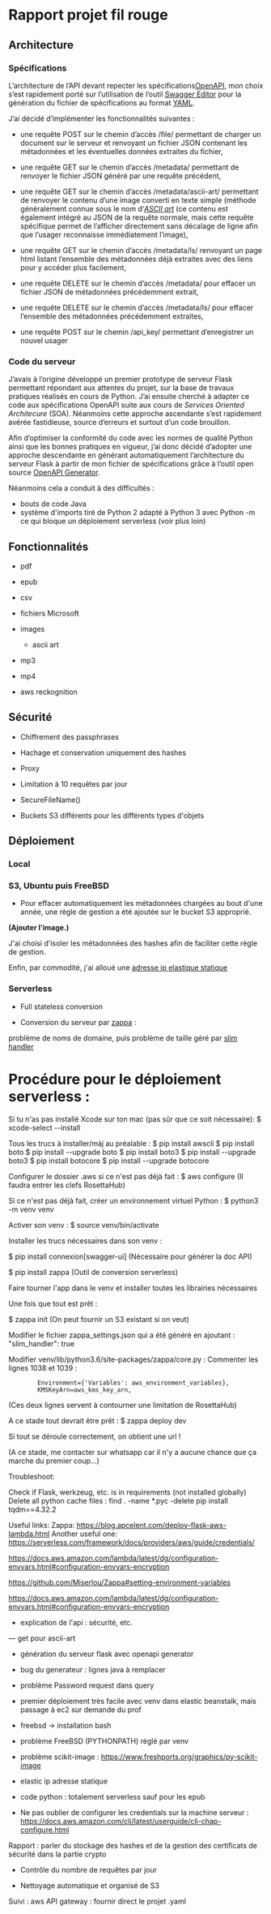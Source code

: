 # Rapport projet fil rouge

## Architecture

### Spécifications
L’architecture de l’API devant repecter les spécifications[OpenAPI](https://github.com/OAI/OpenAPI-Specification), mon choix s’est rapidement porté sur l’utilisation de l’outil [Swagger Editor](https://editor.swagger.io/) pour la génération du fichier de spécifications au format [YAML](https://yaml.org/).

J’ai décidé d’implémenter les fonctionnalités suivantes :

- une requête POST sur le chemin d’accès /file/ permettant de charger un document sur le serveur et renvoyant un fichier JSON  contenant les métadonnées et les éventuelles données extraites du fichier,

- une requête GET sur le chemin d’accès /metadata/ permettant de renvoyer le fichier JSON généré par une requête précédent,

- une requête GET sur le chemin d’accès /metadata/ascii-art/ permettant de renvoyer le contenu d’une image converti en texte simple (méthode généralement connue sous le nom d’[*ASCII art*](https://en.wikipedia.org/wiki/ASCII_art) (ce contenu est également intégré au JSON de la requête normale, mais cette requête spécifique permet de l’afficher directement sans décalage de ligne afin que l’usager reconnaisse immédiatement l’image),

- une requête GET sur le chemin d’accès /metadata/ls/ renvoyant un page html listant l’ensemble des métadonnées déjà extraites avec des liens pour y accéder plus facilement,

- une requête DELETE sur le chemin d’accès /metadata/ pour effacer un fichier JSON de métadonnées précédemment extrait,

- une requête DELETE sur le chemin d’accès /metadata/ls/ pour effacer l’ensemble des métadonnées précédemment extraites,

- une requête POST sur le chemin /api_key/ permettant d’enregistrer un nouvel usager 



### Code du serveur
J’avais à l’origine développé un premier prototype de serveur Flask permettant répondant aux attentes du projet, sur la base de travaux pratiques réalisés en cours de Python. J’ai ensuite cherché à adapter ce code aux spécifications OpenAPI suite aux cours de _Services Oriented Architecure_ (SOA). Néanmoins cette approche ascendante s’est rapidement avérée fastidieuse, source d’erreurs et surtout d’un code brouillon.

Afin d’optimiser la conformité du code avec les normes de qualité Python ainsi que les bonnes pratiques en vigueur, j’ai donc décidé d’adopter une approche descendante en générant automatiquement l’architecture du serveur Flask à partir de mon fichier de spécifications grâce à l’outil open source [OpenAPI Generator](https://github.com/OpenAPITools/openapi-generator).

Néanmoins cela a conduit à des difficultés :

- bouts de code Java
- système d'imports tiré de Python 2 adapté à Python 3 avec Python -m ce qui bloque un déploiement serverless (voir plus loin)


## Fonctionnalités

- pdf

- epub

- csv

- fichiers Microsoft

- images
    - ascii art

- mp3

- mp4

- aws reckognition

## Sécurité

- Chiffrement des passphrases
- Hachage et conservation uniquement des hashes
- Proxy
- Limitation à 10 requêtes par jour
- SecureFileName()

- Buckets S3 différents pour les différents types d'objets



## Déploiement

### Local

### S3, Ubuntu puis FreeBSD


- Pour effacer automatiquement les métadonnées chargées au bout d'une année, une règle de gestion a été ajoutée sur le bucket S3 approprié.

**(Ajouter l'image.)**

J'ai choisi d'isoler les métadonnées des hashes afin de faciliter cette règle de gestion.

Enfin, par commodité, j'ai alloué une [adresse ip elastique statique](https://eu-west-1.console.aws.amazon.com/ec2/v2/home?region=eu-west-1#Addresses)

### Serverless

- Full stateless conversion

- Conversion du serveur par [zappa](https://github.com/Miserlou/Zappa) :

problème de noms de domaine, puis problème de taille géré par [slim handler](https://github.com/Miserlou/zappa-blog/blob/master/posts/slim-handler.md)

# Procédure pour le déploiement serverless :

Si tu n'as pas installé Xcode sur ton mac (pas sûr que ce soit nécessaire):
$ xcode-select --install

Tous les trucs à installer/màj au préalable :
$ pip install awscli
$ pip install boto
$ pip install --upgrade boto
$ pip install boto3
$ pip install --upgrade boto3
$ pip install botocore
$ pip install --upgrade botocore

Configurer le dossier .aws si ce n'est pas déjà fait :
$ aws configure
(Il faudra entrer les clefs RosettaHub)

Si ce n'est pas déjà fait, créer un environnement virtuel Python :
$ python3 -m venv venv

Activer son venv :
$ source venv/bin/activate

Installer les trucs nécessaires dans son venv :

$ pip install connexion[swagger-ui]
(Nécessaire pour générer la doc API)

$ pip install zappa
(Outil de conversion serverless)

Faire tourner l'app dans le venv et installer toutes les librairies nécessaires

Une fois que tout est prêt :

$ zappa init
(On peut fournir un S3 existant si on veut)

Modifier le fichier zappa_settings.json qui a été généré en ajoutant : "slim_handler": true

Modifier venv/lib/python3.6/site-packages/zappa/core.py :
Commenter les lignes 1038 et 1039 :

            Environment={'Variables': aws_environment_variables},
            KMSKeyArn=aws_kms_key_arn,

(Ces deux lignes servent à contourner une limitation de RosettaHub)

A ce stade tout devrait être prêt :
$ zappa deploy dev

Si tout se déroule correctement, on obtient une url !

(A ce stade, me contacter sur whatsapp car il n'y a aucune chance que ça marche du premier coup...)


Troubleshoot:

Check if Flask, werkzeug, etc. is in requirements (not installed globally)
Delete all python cache files : find . -name \*.pyc -delete
pip install tqdm==4.32.2


Useful links:
Zappa: https://blog.apcelent.com/deploy-flask-aws-lambda.html
Another useful one: https://serverless.com/framework/docs/providers/aws/guide/credentials/

https://docs.aws.amazon.com/lambda/latest/dg/configuration-envvars.html#configuration-envvars-encryption

https://github.com/Miserlou/Zappa#setting-environment-variables

https://docs.aws.amazon.com/lambda/latest/dg/configuration-envvars.html#configuration-envvars-encryption







- explication de l'api : sécurité, etc.

—  get pour ascii-art

- génération du serveur flask avec openapi generator

- bug du generateur : lignes java à remplacer

- problème Password request dans query

- premier déploiement très facile avec venv dans elastic beanstalk, mais passage à ec2 sur demande du prof

- freebsd -> installation bash

- problème FreeBSD (PYTHONPATH) réglé par venv

- problème scikit-image : https://www.freshports.org/graphics/py-scikit-image

- elastic ip adresse statique

- code python : totalement serverless sauf pour les epub

- Ne pas oublier de configurer les credentials sur la machine serveur : https://docs.aws.amazon.com/cli/latest/userguide/cli-chap-configure.html


Rapport : parler du stockage des hashes et de la gestion des certificats de sécurité dans la partie crypto

- Contrôle du nombre de requêtes par jour

- Nettoyage automatique et organisé de S3

Suivi : aws API gateway : fournir direct le projet .yaml